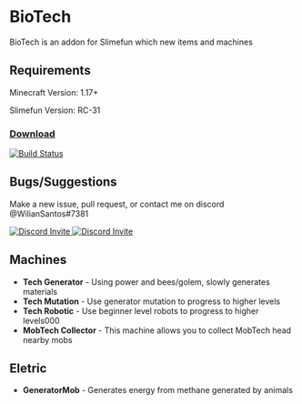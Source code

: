 # BioTech
BioTech is an addon for Slimefun which new items and machines

## Requirements

Minecraft Version: 1.17+

Slimefun Version: RC-31


### [Download](https://thebusybiscuit.github.io/builds/wilianSantosBR/BioTech/main/)
[![Build Status](https://thebusybiscuit.github.io/builds/wilianSantosBR/BioTech/main/badge.svg)](https://thebusybiscuit.github.io/builds/wilianSantosBR/BioTech/main)


## Bugs/Suggestions

Make a new issue, pull request, or contact me on discord @WilianSantos#7381

<p>
  <a href="https://discord.gg/slimefun">
    <img src="https://discordapp.com/api/guilds/565557184348422174/widget.png?style=banner3" alt="Discord Invite"/>
  </a>
  <a href="https://discord.gg/SqD3gg5SAU">
    <img src="https://discordapp.com/api/guilds/809178621424041997/widget.png?style=banner3" alt="Discord Invite"/>
  </a>
</p>


## Machines
- **Tech Generator** - Using power and bees/golem, slowly generates materials
- **Tech Mutation** - Use generator mutation to progress to higher levels
- **Tech Robotic** - Use beginner level robots to progress to higher levels000
- **MobTech Collector** - This machine allows you to collect MobTech head nearby mobs


## Eletric
- **GeneratorMob** - Generates energy from methane generated by animals
